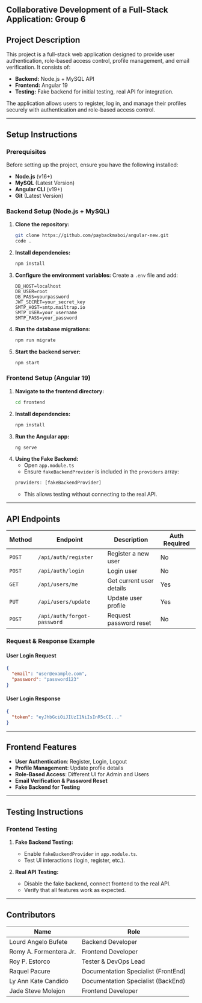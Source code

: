 ## Collaborative Development of a Full-Stack Application: Group 6

##  Project Description
This project is a full-stack web application designed to provide user authentication, role-based access control, profile management, and email verification. It consists of:
- **Backend:** Node.js + MySQL API
- **Frontend:** Angular 19
- **Testing:** Fake backend for initial testing, real API for integration.

The application allows users to register, log in, and manage their profiles securely with authentication and role-based access control.

---

##  Setup Instructions

### **Prerequisites**
Before setting up the project, ensure you have the following installed:
- **Node.js** (v16+)
- **MySQL** (Latest Version)
- **Angular CLI** (v19+)
- **Git** (Latest Version)

### **Backend Setup (Node.js + MySQL)**
1. **Clone the repository:**
   ```bash
   git clone https://github.com/paybackmaboi/angular-new.git
   code .
   ```
2. **Install dependencies:**
   ```bash
   npm install
   ```
3. **Configure the environment variables:**
   Create a `.env` file and add:
   ```plaintext
   DB_HOST=localhost
   DB_USER=root
   DB_PASS=yourpassword
   JWT_SECRET=your_secret_key
   SMTP_HOST=smtp.mailtrap.io
   SMTP_USER=your_username
   SMTP_PASS=your_password
   ```
4. **Run the database migrations:**
   ```bash
   npm run migrate
   ```
5. **Start the backend server:**
   ```bash
   npm start
   ```

### **Frontend Setup (Angular 19)**
1. **Navigate to the frontend directory:**
   ```bash
   cd frontend
   ```
2. **Install dependencies:**
   ```bash
   npm install
   ```
3. **Run the Angular app:**
   ```bash
   ng serve
   ```
4. **Using the Fake Backend:**
   - Open `app.module.ts`
   - Ensure `fakeBackendProvider` is included in the `providers` array:
   ```typescript
   providers: [fakeBackendProvider]
   ```
   - This allows testing without connecting to the real API.

---

## API Endpoints

| Method | Endpoint | Description | Auth Required |
|--------|---------|-------------|--------------|
| `POST`   | `/api/auth/register` | Register a new user | No |
| `POST`   | `/api/auth/login` | Login user | No |
| `GET`    | `/api/users/me` | Get current user details | Yes |
| `PUT`    | `/api/users/update` | Update user profile | Yes |
| `POST`   | `/api/auth/forgot-password` | Request password reset | No |

### **Request & Response Example**
#### **User Login Request**
```json
{
  "email": "user@example.com",
  "password": "password123"
}
```
#### **User Login Response**
```json
{
  "token": "eyJhbGciOiJIUzI1NiIsInR5cCI..."
}
```

---

## Frontend Features
- **User Authentication**: Register, Login, Logout
- **Profile Management**: Update profile details
- **Role-Based Access**: Different UI for Admin and Users
- **Email Verification & Password Reset**
- **Fake Backend for Testing**

---

## Testing Instructions

### **Frontend Testing**
1. **Fake Backend Testing:**  
   - Enable `fakeBackendProvider` in `app.module.ts`.  
   - Test UI interactions (login, register, etc.).

2. **Real API Testing:**  
   - Disable the fake backend, connect frontend to the real API.
   - Verify that all features work as expected.

---

## Contributors

| Name | Role |
|------|------|
| Lourd Angelo Bufete | Backend Developer |
| Romy A. Formentera Jr. | Frontend Developer |
| Roy P. Estorco | Tester & DevOps Lead |
| Raquel Pacure | Documentation Specialist (FrontEnd) |
| Ly Ann Kate Candido | Documentation Specialist (BackEnd) |
| Jade Steve Molejon | Frontend Developer |

